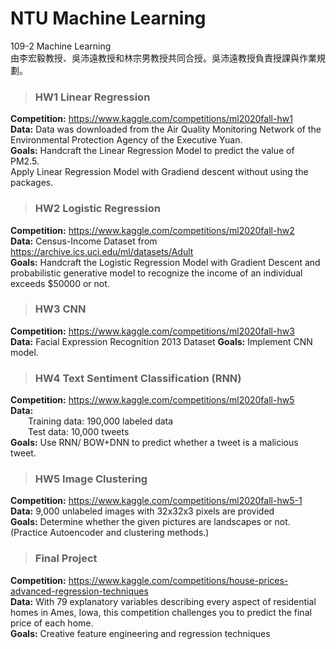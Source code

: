 # NTU Machine Learning  
109-2 Machine Learning   
由李宏毅教授、吳沛遠教授和林宗男教授共同合授。吳沛遠教授負責授課與作業規劃。   
> ### HW1 Linear Regression
**Competition:** https://www.kaggle.com/competitions/ml2020fall-hw1  
**Data:** Data was downloaded from the Air Quality Monitoring Network of the Environmental Protection Agency of the Executive Yuan.  
**Goals:** Handcraft the Linear Regression Model to predict the value of PM2.5.  
Apply Linear Regression Model with Gradiend descent without using the packages.   

> ### HW2 Logistic Regression
**Competition:** https://www.kaggle.com/competitions/ml2020fall-hw2   
**Data:** Census-Income Dataset from https://archive.ics.uci.edu/ml/datasets/Adult  
**Goals:** Handcraft the Logistic Regression Model with Gradient Descent and probabilistic generative model to recognize the income of an individual exceeds $50000 or not.  
> ### HW3 CNN
**Competition:** https://www.kaggle.com/competitions/ml2020fall-hw3  
**Data:** Facial Expression Recognition 2013 Dataset
**Goals:** Implement CNN model.

> ### HW4 Text Sentiment Classification (RNN)  
**Competition:** https://www.kaggle.com/competitions/ml2020fall-hw5  
**Data:**  
&emsp;&emsp;Training data: 190,000 labeled data  
&emsp;&emsp;Test data: 10,000 tweets  
**Goals:** Use RNN/ BOW+DNN to predict whether a tweet is a malicious tweet.  

> ### HW5 Image Clustering
**Competition:** https://www.kaggle.com/competitions/ml2020fall-hw5-1   
**Data:** 9,000 unlabeled images with 32x32x3 pixels are provided   
**Goals:** Determine whether the given pictures are landscapes or not. (Practice Autoencoder and clustering methods.)   

> ### Final Project
**Competition:** https://www.kaggle.com/competitions/house-prices-advanced-regression-techniques   
**Data:** With 79 explanatory variables describing every aspect of residential homes in Ames, Iowa, this competition challenges you to predict the final price of each home.  
**Goals:** Creative feature engineering and regression techniques   
